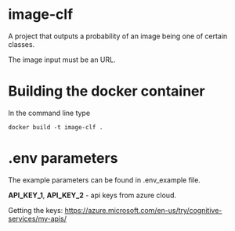 # image-clf

A project that outputs a probability of an image being one of certain classes.

The image input must be an URL. 

# Building the docker container 

In the command line type

```
docker build -t image-clf .
```

# .env parameters 

The example parameters can be found in .env_example file.

**API_KEY_1**, **API_KEY_2** - api keys from azure cloud. 

Getting the keys: https://azure.microsoft.com/en-us/try/cognitive-services/my-apis/